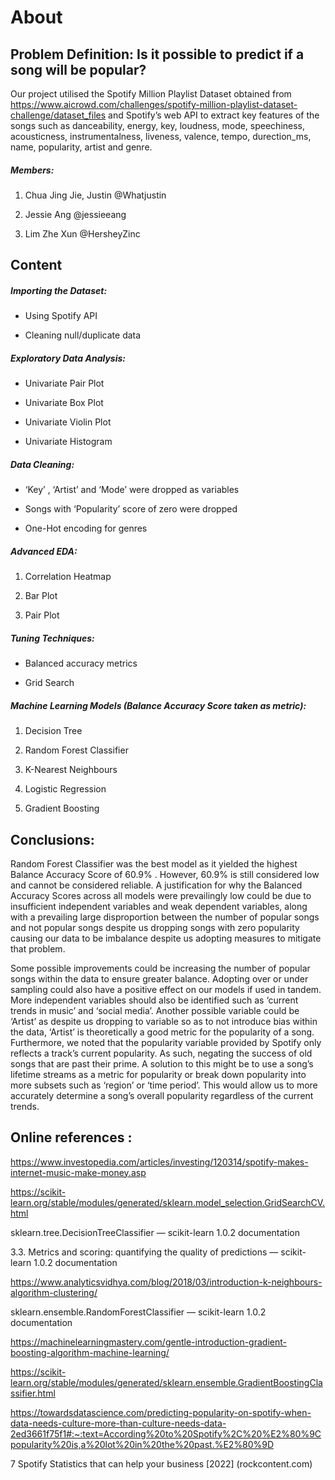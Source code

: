 # About

## Problem Definition: Is it possible to predict if a song will be popular? 

Our project utilised the Spotify Million Playlist Dataset obtained from https://www.aicrowd.com/challenges/spotify-million-playlist-dataset-challenge/dataset_files and Spotify’s web API to extract key features of the songs such as danceability, energy, key, loudness, mode, speechiness, acousticness, instrumentalness, liveness, valence, tempo, durection_ms, name, popularity, artist and genre. 



##### Members: 


1. Chua Jing Jie, Justin @Whatjustin

2. Jessie Ang @jessieeang

3. Lim Zhe Xun @HersheyZinc


## Content

##### Importing the Dataset:


- Using Spotify API

- Cleaning null/duplicate data



##### Exploratory Data Analysis:


- Univariate Pair Plot

- Univariate Box Plot

- Univariate Violin Plot

- Univariate Histogram 




##### Data Cleaning: 



- ‘Key’ , ‘Artist’ and ‘Mode’ were dropped as variables 

- Songs with ‘Popularity’ score of zero were dropped 

- One-Hot encoding for genres




##### Advanced EDA:


1. Correlation Heatmap

2. Bar Plot

3. Pair Plot



##### Tuning Techniques: 


- Balanced accuracy metrics

- Grid Search



##### Machine Learning Models (Balance Accuracy Score taken as metric): 

1. Decision Tree

2. Random Forest Classifier

3. K-Nearest Neighbours

4. Logistic Regression 

5. Gradient Boosting



## Conclusions: 

Random Forest Classifier was the best model as it yielded the highest Balance Accuracy Score of 60.9% . However, 60.9% is still considered low and cannot be considered reliable. A justification for why the Balanced Accuracy Scores across all models were prevailingly low could be due to insufficient independent variables and weak dependent variables, along with a prevailing large disproportion between the number of popular songs and not popular songs despite us dropping songs with zero popularity causing our data to be imbalance despite us adopting measures to mitigate that problem. 


Some possible improvements could be increasing the number of popular songs within the data to ensure greater balance. Adopting over or under sampling could also have a positive effect on our models if used in tandem. More independent variables should also be identified such as ‘current trends in music’ and  ‘social media’. Another possible variable could be ‘Artist’ as despite us dropping to variable so as to not introduce bias within the data, ‘Artist’ is theoretically a good metric for the popularity of a song. Furthermore, we noted that the popularity variable provided by Spotify only reflects a track’s current popularity. As such, negating the success of old songs that are past their prime. A solution to this might be to use a song’s lifetime streams as a metric for popularity or break down popularity into more subsets such as ‘region’ or ‘time period’. This would allow us to more accurately determine a song’s overall popularity regardless of the current trends.

## Online references : 


https://www.investopedia.com/articles/investing/120314/spotify-makes-internet-music-make-money.asp 

https://scikit-learn.org/stable/modules/generated/sklearn.model_selection.GridSearchCV.html 

sklearn.tree.DecisionTreeClassifier — scikit-learn 1.0.2 documentation

3.3. Metrics and scoring: quantifying the quality of predictions — scikit-learn 1.0.2 documentation

https://www.analyticsvidhya.com/blog/2018/03/introduction-k-neighbours-algorithm-clustering/ 

sklearn.ensemble.RandomForestClassifier — scikit-learn 1.0.2 documentation

https://machinelearningmastery.com/gentle-introduction-gradient-boosting-algorithm-machine-learning/

https://scikit-learn.org/stable/modules/generated/sklearn.ensemble.GradientBoostingClassifier.html 

https://towardsdatascience.com/predicting-popularity-on-spotify-when-data-needs-culture-more-than-culture-needs-data-2ed3661f75f1#:~:text=According%20to%20Spotify%2C%20%E2%80%9Cpopularity%20is,a%20lot%20in%20the%20past.%E2%80%9D 

7 Spotify Statistics that can help your business [2022] (rockcontent.com)

